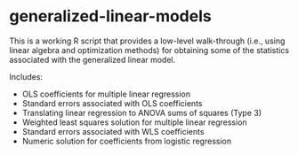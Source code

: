 # generalized-linear-models
This is a working R script that provides a low-level walk-through (i.e., using linear algebra and optimization methods) for obtaining some of the statistics associated with the generalized linear model.

Includes:
  - OLS coefficients for multiple linear regression
  - Standard errors associated with OLS coefficients
  - Translating linear regression to ANOVA sums of squares (Type 3)
  - Weighted least squares solution for multiple linear regression
  - Standard errors associated with WLS coefficients
  - Numeric solution for coefficients from logistic regression
  
  
  
